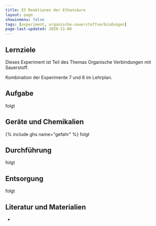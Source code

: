 ```yaml
---
title: E5 Reaktionen der Ethansäure
layout: page
showinmenu: false
tags: [experiment, organische-sauerstoffverbindungen]
page-last-updated: 2020-11-08
---
```


## Lernziele

Dieses Experiment ist Teil des Themas Organische Verbindungen mit Sauerstoff. 

Kombination der Experimente 7 und 8 im Lehrplan.

## Aufgabe

folgt

## Geräte und Chemikalien

{% include ghs name="gefahr" %} folgt

## Durchführung

folgt

## Entsorgung

folgt

## Literatur und Materialien

- 

